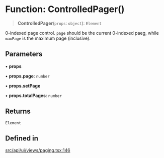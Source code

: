 # Function: ControlledPager()

> **ControlledPager**(`props`: `object`): `Element`

0-indexed page control. `page` should be the current 0-indexed paeg, while `maxPage` is the maximum page (inclusive).

## Parameters

• **props**

• **props.page**: `number`

• **props.setPage**

• **props.totalPages**: `number`

## Returns

`Element`

## Defined in

[src/api/ui/views/paging.tsx:146](https://github.com/blacksmithgu/datacore/blob/68b5529e5bdbcee81e7112d11ecb8c7d40cbb0f2/src/api/ui/views/paging.tsx#L146)
